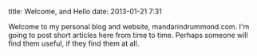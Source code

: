 title: Welcome, and Hello
date: 2013-01-21 7:31

Welcome to my personal blog and website, mandarindrummond.com. I'm going to post short articles here from time to time.
Perhaps someone will find them useful, if they find them at all.
